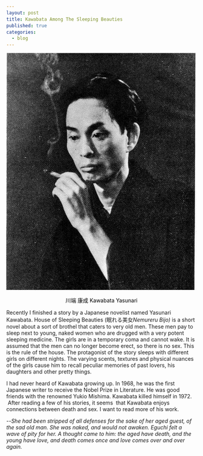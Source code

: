 ```yaml
---
layout: post
title: Kawabata Among The Sleeping Beauties
published: true
categories:
  - blog
---
```


![](/media/1929_portrait_showa41.jpg)

<p style="text-align: center;"><span style="color: #000000;">川端 康成 Kawabata Yasunari</span></p>
<p style="text-align: left;">Recently I finished a story by a Japanese novelist named Yasunari Kawabata. House of Sleeping Beauties (眠れる美女<em>Nemureru Bijo)</em> is a short novel about a sort of brothel that caters to very old men. These men pay to sleep next to young, naked women who are drugged with a very potent sleeping medicine. The girls are in a temporary coma and cannot wake. It is assumed that the men can no longer become erect, so there is no sex. This is the rule of the house. The protagonist of the story sleeps with different girls on different nights. The varying scents, textures and physical nuances of the girls cause him to recall peculiar memories of past lovers, his daughters and other pretty things.</p>
<p style="text-align: left;">I had never heard of Kawabata growing up. In 1968, he was the first Japanese writer to receive the Nobel Prize in Literature. He was good friends with the renowned Yukio Mishima. Kawabata killed himself in 1972.  After reading a few of his stories, it seems  that Kawabata enjoys connections between death and sex. I want to read more of his work.</p>
<p style="text-align: left;">--<em>She had been stripped of all defenses for the sake of her aged guest, of the sad old man. She was naked, and would not awaken. Eguchi felt a wave of pity for her. A thought came to him: the aged have death, and the young have love, and death comes once and love comes over and over again. </em></p>
